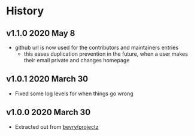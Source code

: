 # History

## v1.1.0 2020 May 8

-   github url is now used for the contributors and maintainers entries
    -   this eases duplication prevention in the future, when a user makes their email private and changes homepage

## v1.0.1 2020 March 30

-   Fixed some log levels for when things go wrong

## v1.0.0 2020 March 30

-   Extracted out from [bevry/projectz](https://github.com/bevry/projectz)
